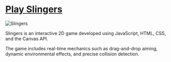 # [Play Slingers](https://slingersgame.netlify.app/)

<img src="https://github.com/user-attachments/assets/e81224e9-8c2b-4001-91e6-e393be242ff2" alt="Slingers" title="Play against a friend or the computer and experience the beautiful cityscapes" />


Slingers is an interactive 2D game developed using JavaScript, HTML, CSS, and the Canvas API. 

The game includes real-time mechanics such as drag-and-drop aiming, dynamic environmental effects, and precise collision detection.

